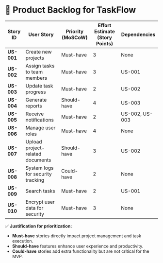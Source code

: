 # 📌 Product Backlog for TaskFlow

| **Story ID** | **User Story** | **Priority (MoSCoW)** | **Effort Estimate (Story Points)** | **Dependencies** |
|-------------|---------------|----------------------|---------------------------------|----------------|
| **US-001** | Create new projects | Must-have | 3 | None |
| **US-002** | Assign tasks to team members | Must-have | 3 | US-001 |
| **US-003** | Update task progress | Must-have | 2 | US-002 |
| **US-004** | Generate reports | Should-have | 4 | US-003 |
| **US-005** | Receive notifications | Must-have | 2 | US-002, US-003 |
| **US-006** | Manage user roles | Must-have | 4 | None |
| **US-007** | Upload project-related documents | Should-have | 3 | US-002 |
| **US-008** | System logs for security tracking | Could-have | 2 | None |
| **US-009** | Search tasks | Must-have | 2 | US-001 |
| **US-010** | Encrypt user data for security | Must-have | 3 | None |

✅ **Justification for prioritization:**  
- **Must-have** stories directly impact project management and task execution.  
- **Should-have** features enhance user experience and productivity.  
- **Could-have** stories add extra functionality but are not critical for the MVP.  
